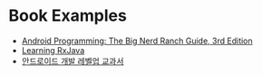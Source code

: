 # Book Examples

* [Android Programming: The Big Nerd Ranch Guide, 3rd Edition](https://www.bignerdranch.com/books/android-programming/)
* [Learning RxJava](https://www.packtpub.com/application-development/learning-rxjava)
* [안드로이드 개발 레벨업 교과서](http://wikibook.co.kr/advanced-android-book/)
